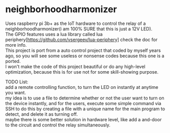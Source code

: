 # neighborhoodharmonizer


Uses raspberry pi 3b+ as the IoT hardware to control the relay of a neighborhoodharmonizer(i am 100% SURE that this is just a 12V LED).  
The GPIO features uses a lua library called lua periphery[https://github.com/vsergeev/lua-periphery] check the doc for more info.  
This project is port from a auto control project that coded by myself years ago, so you will see some useless or nonsense codes because this one is a ported.  
I won't make the code of this project beautiful or do any high-level optimization, because this is for use not for some skill-showing purpose.  

TODO List:  
add a remote controlling function, to turn the LED on instantly at anytime you want.  
my idea is to use a file to determine whether or not the user want to turn on the device instantly, and for the users, execute some simple command via SSH to do this by creating a file with a unique name for the main program to detect, and delete it as turning off.  
maybe there is some better solution in hardware level, like add a and-door to the circuit and control the relay simultaneously.  
